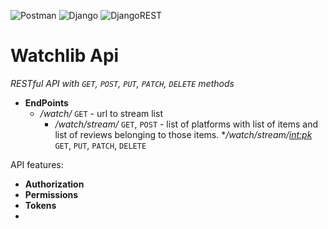 ![Postman](https://img.shields.io/badge/Postman-FF6C37?style=for-the-badge&logo=postman&logoColor=white)
![Django](https://img.shields.io/badge/django-%23092E20.svg?style=for-the-badge&logo=django&logoColor=white)
![DjangoREST](https://img.shields.io/badge/DJANGO-REST-ff1709?style=for-the-badge&logo=django&logoColor=white&color=ff1709&labelColor=gray)

# Watchlib Api
   _RESTful API with `GET`, `POST`, `PUT`, `PATCH`, `DELETE` methods_

* **EndPoints**
  * _/watch/_ `GET` - url to stream list
      * _/watch/stream/_ `GET`, `POST` - list of platforms with list of items and list of reviews belonging to those items.
        *_/watch/stream/<int:pk>_ `GET`, `PUT`, `PATCH`, `DELETE`

API features:
* **Authorization**
* **Permissions**
* **Tokens**
* 